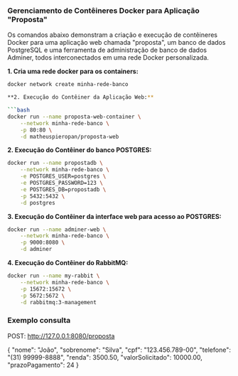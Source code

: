 ### Gerenciamento de Contêineres Docker para Aplicação "Proposta"

Os comandos abaixo demonstram a criação e execução de contêineres Docker para uma aplicação web chamada "proposta", um banco de dados PostgreSQL e uma ferramenta de administração de banco de dados Adminer, todos interconectados em uma rede Docker personalizada.

**1. Cria uma rede docker para os containers:**

```bash    
docker network create minha-rede-banco

**2. Execução do Contêiner da Aplicação Web:**

```bash
docker run --name proposta-web-container \
    --network minha-rede-banco \
    -p 80:80 \
    -d matheuspieropan/proposta-web
```

**2. Execução do Contêiner do banco POSTGRES:**

```bash
docker run --name propostadb \
    --network minha-rede-banco \
    -e POSTGRES_USER=postgres \
    -e POSTGRES_PASSWORD=123 \
    -e POSTGRES_DB=propostadb \
    -p 5432:5432 \
    -d postgres
```

**3. Execução do Contêiner da interface web para acesso ao POSTGRES:**

```bash
docker run --name adminer-web \
    --network minha-rede-banco \
    -p 9000:8080 \
    -d adminer
```

**4. Execução do Contêiner do RabbitMQ:**

```bash
docker run --name my-rabbit \
    --network minha-rede-banco \
    -p 15672:15672 \
    -p 5672:5672 \
    -d rabbitmq:3-management
```

### Exemplo consulta

POST:
http://127.0.0.1:8080/proposta

{
  "nome": "João",
  "sobrenome": "Silva",
  "cpf": "123.456.789-00",
  "telefone": "(31) 99999-8888",
  "renda": 3500.50,
  "valorSolicitado": 10000.00,
  "prazoPagamento": 24
}